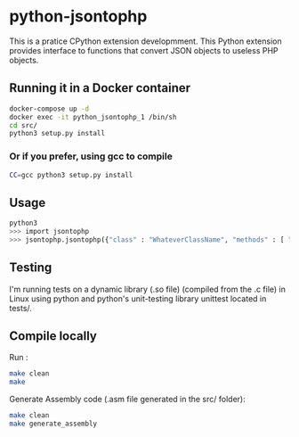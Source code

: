 # python-jsontophp

This is a pratice CPython extension developmment.
This Python extension provides interface to functions that convert JSON objects to useless PHP objects.

## Running it in a Docker container
```sh
docker-compose up -d
docker exec -it python_jsontophp_1 /bin/sh
cd src/
python3 setup.py install
```
### Or if you prefer, using gcc to compile
```sh
CC=gcc python3 setup.py install
```

## Usage
```sh
python3
>>> import jsontophp
>>> jsontophp.jsontophp({"class" : "WhateverClassName", "methods" : [ "method1", "method2"], "members" ["member1", "member2", "member3"]}, "output/write.php")
```

## Testing 
I'm running tests on a dynamic library (.so file) (compiled from the .c file) in Linux using python and python's unit-testing library unittest located in tests/.

## Compile locally
Run :
```sh
make clean
make
```
Generate Assembly code (.asm file generated in the src/ folder):
```sh
make clean
make generate_assembly
```

